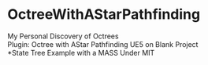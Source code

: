 # OctreeWithAStarPathfinding  
My Personal Discovery of Octrees  
Plugin: Octree with AStar Pathfinding UE5 on Blank Project  
*State Tree Example with a MASS
Under MIT
